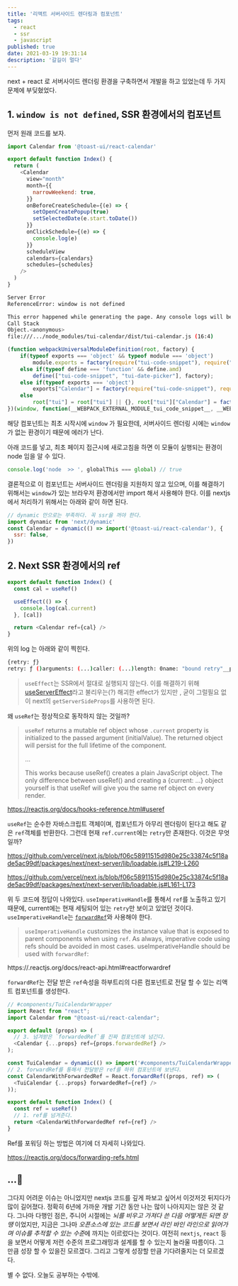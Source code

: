 ```yaml
---
title: '리액트 서버사이드 렌더링과 컴포넌트'
tags:
  - react
  - ssr
  - javascript
published: true
date: 2021-03-19 19:31:14
description: '갈길이 멀다'
---
```


next + react 로 서버사이드 렌더링 환경을 구축하면서 개발을 하고 있었는데 두 가지 문제에 부딪혔었다.

## 1. `window is not defined`, SSR 환경에서의 컴포넌트

먼저 원래 코드를 보자.

```javascript
import Calendar from '@toast-ui/react-calendar'

export default function Index() {
  return (
    <Calendar
      view="month"
      month={{
        narrowWeekend: true,
      }}
      onBeforeCreateSchedule={(e) => {
        setOpenCreatePopup(true)
        setSelectedDate(e.start.toDate())
      }}
      onClickSchedule={(e) => {
        console.log(e)
      }}
      scheduleView
      calendars={calendars}
      schedules={schedules}
    />
  )
}
```

```bash
Server Error
ReferenceError: window is not defined

This error happened while generating the page. Any console logs will be displayed in the terminal window.
Call Stack
Object.<anonymous>
file:///.../node_modules/tui-calendar/dist/tui-calendar.js (16:4)
```

```javascript
(function webpackUniversalModuleDefinition(root, factory) {
	if(typeof exports === 'object' && typeof module === 'object')
		module.exports = factory(require("tui-code-snippet"), require("tui-date-picker"));
	else if(typeof define === 'function' && define.amd)
		define(["tui-code-snippet", "tui-date-picker"], factory);
	else if(typeof exports === 'object')
		exports["Calendar"] = factory(require("tui-code-snippet"), require("tui-date-picker"));
	else
		root["tui"] = root["tui"] || {}, root["tui"]["Calendar"] = factory((root["tui"] && root["tui"]["util"]), (root["tui"] && root["tui"]["DatePicker"]));
})(window, function(__WEBPACK_EXTERNAL_MODULE_tui_code_snippet__, __WEBPACK_EXTERNAL_MODULE_tui_date_picker__) // 여기에서 에러가 난다.
```

해당 컴포넌트는 최초 시작시에 `window` 가 필요한데, 서버사이드 렌더링 시에는 `window`가 없는 환경이기 때문에 에러가 난다.

아래 코드를 넣고, 최초 페이지 접근시에 새로고침을 하면 이 모듈이 실행되는 환경이 node 임을 알 수 있다. 

```javascript
console.log('node  >> ', globalThis === global) // true
```

결론적으로 이 컴포넌트는 서버사이드 렌더링을 지원하지 않고 있으며, 이를 해결하기 위해서는 `window`가 있는 브라우저 환경에서만 import 해서 사용해야 한다. 이를 nextjs에서 처리하기 위해서는 아래와 같이 하면 된다.

```javascript
// dynamic 만으로는 부족하다. 꼭 ssr을 꺼야 한다.
import dynamic from 'next/dynamic'
const Calendar = dynamic(() => import('@toast-ui/react-calendar'), {
  ssr: false,
})
```

## 2. Next SSR 환경에서의 ref

```javascript
export default function Index() {
  const cal = useRef()

  useEffect(() => {
    console.log(cal.current) 
  }, [cal])

  return <Calendar ref={cal} />
}
```

위의 log 는 아래와 같이 찍힌다.

```bash
{retry: ƒ}
retry: ƒ ()arguments: (...)caller: (...)length: 0name: "bound retry"__proto__: ƒ ()[[TargetFunction]]: ƒ retry()[[BoundThis]]: LoadableSubscription[[BoundArgs]]: Array(0)__proto__: Object
```

> `useEffect`는 SSR에서 절대로 실행되지 않는다. 이를 해결하기 위해 [useServerEffect](https://www.npmjs.com/package/use-server-effect)라고 불리우는(?) 해괴한 effect가 있지만 , 굳이 그럴필요 없이 next의 `getServerSideProps`를 사용하면 된다.

왜 `useRef`는 정상적으로 동작하지 않는 것일까?

> `useRef` returns a mutable ref object whose `.current` property is initialized to the passed argument (initialValue). The returned object will persist for the full lifetime of the component.
> 
> ...
> 
> This works because useRef() creates a plain JavaScript object. The only difference between useRef() and creating a {current: ...} object yourself is that useRef will give you the same ref object on every render.

https://reactjs.org/docs/hooks-reference.html#useref

`useRef`는 순수한 자바스크립트 객체이며, 컴포넌트가 아무리 렌더링이 된다고 해도 같은 `ref`객체를 반환한다. 그런데 현재 `ref.current`에는 `retry`만 존재한다. 이것은 무엇일까?

https://github.com/vercel/next.js/blob/f06c58911515d980e25c33874c5f18ade5ac99df/packages/next/next-server/lib/loadable.js#L219-L260

https://github.com/vercel/next.js/blob/f06c58911515d980e25c33874c5f18ade5ac99df/packages/next/next-server/lib/loadable.js#L161-L173

위 두 코드에 정답이 나와있다. `useImperativeHandle`를 통해서 `ref`를 노출하고 있기 때문에, current에는 현재 세팅되어 있는 `retry`만 보이고 있었던 것이다. `useImperativeHandle`는 [`forwardRef`](https://ko.reactjs.org/docs/react-api.html#reactforwardref)와 사용해야 한다.

> `useImperativeHandle` customizes the instance value that is exposed to parent components when using `ref`. As always, imperative code using refs should be avoided in most cases. useImperativeHandle should be used with `forwardRef`:

https://.reactjs.org/docs/react-api.html#reactforwardref

`forwardRef`는 전달 받은 `ref`속성을 하부트리의 다른 컴포넌트로 전달 할 수 있는 리액트 컴포넌트를 생성한다. 

```javascript
// #components/TuiCalendarWrapper
import React from "react";
import Calendar from "@toast-ui/react-calendar";

export default (props) => (
  // 3. 넘겨받은 `forwardedRef`를 진짜 컴포넌트에 넘긴다.
  <Calendar {...props} ref={props.forwardedRef} />
);
```

```javascript
const TuiCalendar = dynamic(() => import('#components/TuiCalendarWrapper'), { ssr: false });
// 2. forwardRef를 통해서 전달받은 ref를 하위 컴포넌트에 보낸다.
const CalendarWithForwardedRef = React.forwardRef((props, ref) => (
  <TuiCalendar {...props} forwardedRef={ref} />
));

export default function Index() {
  const ref = useRef()
  // 1. ref를 넘겨준다.
  return <CalendarWithForwardedRef ref={ref} />
}
```

Ref를 포워딩 하는 방법은 여기에 더 자세히 나와있다.

https://reactjs.org/docs/forwarding-refs.html

## ...🤪
 
그다지 어려운 이슈는 아니었지만 nextjs 코드를 깊게 파보고 싶어서 이것저것 뒤지다가 많이 길어졌다. 정확히 6년에 가까운 개발 기간 동안 나는 많이 나아지지는 않은 것 같다. 그나마 다행인 점은, 주니어 시절에는 *뇌를 비우고 가져다 쓴 다음 어떻게든 되면 장땡* 이었지만, 지금은 그나마 *오픈소스에 있는 코드를 보면서 라인 바인 라인으로 읽어가며 이슈를 추적할 수 있는 수준*에 까지는 이르렀다는 것이다. 여전히 `nextjs`, `react` 등을 보면서 어떻게 저런 수준의 프로그래밍과 설계를 할 수 있는지 놀라울 따름이다. 그 만큼 성장 할 수 있을진 모르겠다. 그리고 그렇게 성장할 만큼 기다려줄지는 더 모르겠다.

별 수 없다. 오늘도 공부하는 수밖에.